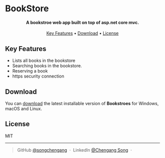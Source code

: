 # BookStore

<h4 align="center">A bookstroe web app built on top of asp.net core mvc.</h4>

<p align="center">
  <a href="#key-features">Key Features</a> •
  <a href="#download">Download</a> •
  <a href="#license">License</a>
</p>

## Key Features

* Lists all books in the bookstore
* Searching books in the bookstore.
* Reserving a book
* https security connection


## Download

You can [download](https://github.com/songchengang/BookStore) the latest installable version of **Bookstroes** for Windows, macOS and Linux.

## License

MIT

---

> GitHub [@songchengang](https://github.com/songchengang) &nbsp;&middot;&nbsp;
> Linkedln [@Chengang Song](https://www.linkedin.com/in/chengangsong/) &nbsp;&middot;
